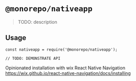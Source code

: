 # `@monorepo/nativeapp`

> TODO: description

## Usage

```
const nativeapp = require('@monorepo/nativeapp');

// TODO: DEMONSTRATE API
```


Opinionated installation with wix React Native Navigation
https://wix.github.io/react-native-navigation/docs/installing